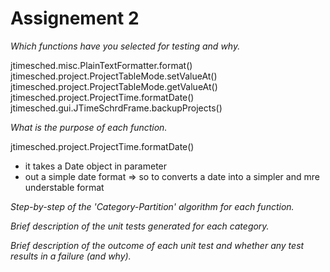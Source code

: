 # Assignement 2


_Which functions have you selected for testing and why._

jtimesched.misc.PlainTextFormatter.format()
jtimesched.project.ProjectTableMode.setValueAt()
jtimesched.project.ProjectTableMode.getValueAt()
jtimesched.project.ProjectTime.formatDate()
jtimesched.gui.JTimeSchrdFrame.backupProjects()

_What is the purpose of each function._

jtimesched.project.ProjectTime.formatDate()

- it takes a Date object in parameter
- out a simple date format 
=> so to converts a date into a simpler and mre understable format

_Step-by-step of the 'Category-Partition' algorithm for each function._


_Brief description of the unit tests generated for each category._


_Brief description of the outcome of each unit test and whether any test results in a failure (and why)._

